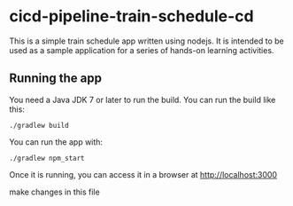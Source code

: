 # cicd-pipeline-train-schedule-cd

This is a simple    train schedule app written using nodejs. It is intended to be used as a sample application for a series of hands-on learning activities.

## Running the app

You need a Java JDK 7 or later to run the build. You can run the build like this:

    ./gradlew build

You can run the app with: 

    ./gradlew npm_start

Once it is running, you can access it in a browser at [http://localhost:3000](http://localhost:3000)

make changes in this file
  
